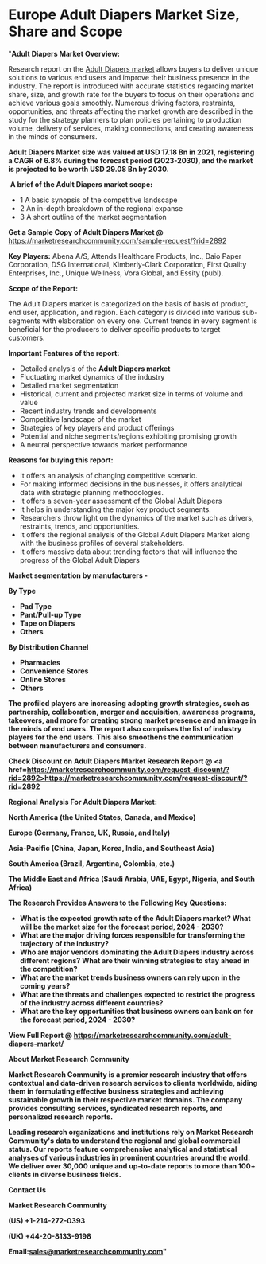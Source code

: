 # Europe Adult Diapers Market Size, Share and Scope
"<strong>Adult Diapers Market Overview:</strong>

Research report on the <a href=https://marketresearchcommunity.com/adult-diapers-market/>Adult Diapers market</a> allows buyers to deliver unique solutions to various end users and improve their business presence in the industry. The report is introduced with accurate statistics regarding market share, size, and growth rate for the buyers to focus on their operations and achieve various goals smoothly. Numerous driving factors, restraints, opportunities, and threats affecting the market growth are described in the study for the strategy planners to plan policies pertaining to production volume, delivery of services, making connections, and creating awareness in the minds of consumers.

<strong>Adult Diapers Market size was valued at USD 17.18 Bn in 2021, registering a CAGR of 6.8% during the forecast period (2023-2030), and the market is projected to be worth USD 29.08 Bn by 2030.</strong>

 <Strong>A brief of the Adult Diapers market scope:</Strong>
<ul>
 <li>1  A basic synopsis of the competitive landscape</li>
 <li>2  An in-depth breakdown of the regional expanse</li>
 <li>3  A short outline of the market segmentation</li>
</ul>
<strong>Get a Sample Copy of Adult Diapers Market @ </b></strong><a href=https://marketresearchcommunity.com/sample-request/?rid=2892><u>https://marketresearchcommunity.com/sample-request/?rid=2892</u></a>

<strong>Key Players:</strong> 
Abena A/S, Attends Healthcare Products, Inc., Daio Paper Corporation, DSG International, Kimberly-Clark Corporation, First Quality Enterprises, Inc., Unique Wellness, Vora Global, and Essity (publ).

<strong>Scope of the Report:</strong>

The Adult Diapers market is categorized on the basis of basis of product, end user, application, and region. Each category is divided into various sub-segments with elaboration on every one. Current trends in every segment is beneficial for the producers to deliver specific products to target customers.

<strong><b>Important Features of the report:</b></strong>
<ul>
  <li>Detailed analysis of the <strong><b>Adult Diapers </b></strong><strong><b>market</b></strong></li>
  <li>Fluctuating market dynamics of the industry</li>
  <li>Detailed market segmentation</li>
  <li>Historical, current and projected market size in terms of volume and value</li>
  <li>Recent industry trends and developments</li>
  <li>Competitive landscape of the market</li>
  <li>Strategies of key players and product offerings</li>
  <li>Potential and niche segments/regions exhibiting promising growth</li>
  <li>A neutral perspective towards market performance</li>
</ul>
<strong><b>Reasons for buying this report:</b></strong>
<ul>
  <li>It offers an analysis of changing competitive scenario.</li>
  <li>For making informed decisions in the businesses, it offers analytical data with strategic planning methodologies.</li>
  <li>It offers a seven-year assessment of the Global Adult Diapers</li>
  <li>It helps in understanding the major key product segments.</li>
  <li>Researchers throw light on the dynamics of the market such as drivers, restraints, trends, and opportunities.</li>
  <li>It offers the regional analysis of the Global Adult Diapers Market along with the business profiles of several stakeholders.</li>
  <li>It offers massive data about trending factors that will influence the progress of the Global Adult Diapers</li>
</ul>

<strong>Market segmentation by manufacturers -</strong>


<strong><strong>By Type</strong></h4>
<ul>
 	<li>Pad Type</li>
 	<li>Pant/Pull-up Type</li>
 	<li>Tape on Diapers</li>
 	<li>Others</li>
</ul>
<strong><strong>By Distribution Channel</strong></h4>
<ul>
 	<li>Pharmacies</li>
 	<li>Convenience Stores</li>
 	<li>Online Stores</li>
 	<li>Others</li>
</ul>

The profiled players are increasing adopting growth strategies, such as partnership, collaboration, merger and acquisition, awareness programs, takeovers, and more for creating strong market presence and an image in the minds of end users. The report also comprises the list of industry players for the end users. This also smoothens the communication between manufacturers and consumers.

<strong><b>Check Discount on Adult Diapers Market Research Report @ </b></strong><a href=https://marketresearchcommunity.com/request-discount/?rid=2892><u>https://marketresearchcommunity.com/request-discount/?rid=2892</u></a>

<strong>Regional Analysis For Adult Diapers Market:</strong>

<strong>North America</strong> (the United States, Canada, and Mexico)

<strong>Europe</strong> (Germany, France, UK, Russia, and Italy)

<strong>Asia-Pacific</strong> (China, Japan, Korea, India, and Southeast Asia)

<strong>South America</strong> (Brazil, Argentina, Colombia, etc.)

<strong>The Middle East and Africa</strong> (Saudi Arabia, UAE, Egypt, Nigeria, and South Africa)

<strong>The Research Provides Answers to the Following Key Questions:</strong>
<ul>
 	<li>What is the expected growth rate of the Adult Diapers market? What will be the market size for the forecast period, 2024 - 2030?</li>
 	<li>What are the major driving forces responsible for transforming the trajectory of the industry?</li>
 	<li>Who are major vendors dominating the Adult Diapers industry across different regions? What are their winning strategies to stay ahead in the competition?</li>
 	<li>What are the market trends business owners can rely upon in the coming years?</li>
 	<li>What are the threats and challenges expected to restrict the progress of the industry across different countries?</li>
 	<li>What are the key opportunities that business owners can bank on for the forecast period, 2024 - 2030?</li>
</ul>

<strong>View Full Report @</strong> <a href=https://marketresearchcommunity.com/adult-diapers-market/>https://marketresearchcommunity.com/adult-diapers-market/</a>

<strong>About Market Research Community</strong>

Market Research Community is a premier research industry that offers contextual and data-driven research services to clients worldwide, aiding them in formulating effective business strategies and achieving sustainable growth in their respective market domains. The company provides consulting services, syndicated research reports, and personalized research reports.

Leading research organizations and institutions rely on Market Research Community's data to understand the regional and global commercial status. Our reports feature comprehensive analytical and statistical analyses of various industries in prominent countries around the world. We deliver over 30,000 unique and up-to-date reports to more than 100+ clients in diverse business fields.

<strong>Contact Us</strong>

<strong>Market Research Community</strong>

(US) +1-214-272-0393

(UK) +44-20-8133-9198

<strong>Email:</strong>sales@marketresearchcommunity.com"
